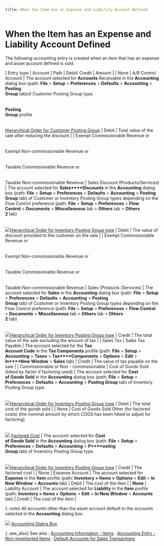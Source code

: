 ```yaml
---
title: When the Item has an Expense and Liability Account Defined
---
```


# When the Item has an Expense and Liability Account Defined


The following accounting entry is created when an item that has an expense  and asset account defined is sold.


| Entry type | Account | Path | Debit/ Credit | Amount |
| None | A/R Control Account | The account selected for **Accounts**  Receivable in the **Accounting** dialog  box (path: **File** > **Setup**  > **Preferences** > **Defaults**  > **Accounting** > **Posting <br/> Group** tab)of Customer Posting Group type.<br/><br/><br/>**Posting <br/> Group** profile<br/><br/><br/>[Hierarchical  Order for Customer Posting Group]({{site.bp_chm}}/misc/hierarchical_order_for_customer_posting_group_doc_flow_control_misc_other2_tab.html) | Debit | Total value of the sale after reducing the discount |
| Exempt Commissionable  Revenue or<br/><br/><br/>Exempt Non-commissionable Revenue or<br/><br/><br/>Taxable Commissionable  Revenue or<br/><br/><br/>Taxable Non-commissionable Revenue | Sales Discount (Products/Services) | The account selected for **Sales****Discounts** in the **Accounting**  dialog box (path: **File** > **Setup** > **Preferences**  > **Defaults** > **Accounting**  > **Posting Group** tab) of Customer  or Inventory Posting Group types depending on the Flow Control preference  (path: **File** > **Setup**  > **Preferences** > **Flow <br/> Control** > **Documents**  > **Miscellaneous** tab > **Others** tab > **Others <br/> 2** tab)<br/><br/><br/>![]({{site.sp_baseurl}}/img/lens.gif)[Hierarchical  Order for Inventory Posting Group type]({{site.bp_chm}}/misc/hierarchical_order_for_inventory_posting_group_doc_flow_control_misc_other2_tab.html) | Debit | The value of discount provided to the customer on the  sale |
| Exempt Commissionable  Revenue or<br/><br/><br/>Exempt Non-commissionable Revenue or<br/><br/><br/>Taxable Commissionable  Revenue or<br/><br/><br/>Taxable Non-commissionable Revenue | Sales (Products /Services) | The account selected for **Sales** in the **Accounting** dialog  box (path: **File** > **Setup**  > **Preferences** > **Defaults**  > **Accounting** > **Posting <br/> Group** tab) of Customer or Inventory Posting Group types depending  on the Flow Control preference (path: **File**  > **Setup** > **Preferences**  > **Flow Control** > **Documents**  > **Miscellaneous** tab > **Others** tab > **Others <br/> 2** tab)<br/><br/><br/>![]({{site.sp_baseurl}}/img/lens.gif)[Hierarchical  Order for Inventory Posting Group type]({{site.bp_chm}}/misc/hierarchical_order_for_inventory_posting_group_doc_flow_control_misc_other2_tab.html) | Credit | The total value of the sale excluding the amount of  tax |
| Sales Tax | Sales Tax Payable | The account selected for the **Tax <br/> Account Code** in the **Tax Components**  profile (path: **File** > **Setup** > **Accounting**  > **Taxes** > **Tax****Components** > **Options**  > **Edit** > **In****New** **Window**  > **Sales** tab) | Credit | The value of tax payable on the sale |
| Commissionable  or Non - commissionable | Cost of Goods Sold (hiked by factor if factoring used) | The account selected for **Cost <br/> of Goods Sold** in the **Accounting**  dialog box (path: **File** > **Setup** > **Preferences**  > **Defaults** > **Accounting** > **Posting Group** tab)  of Inventory Posting Group type.<br/><br/><br/>![]({{site.sp_baseurl}}/img/lens.gif)[Hierarchical  Order for Inventory Posting Group type]({{site.bp_chm}}/misc/hierarchical_order_for_inventory_posting_group_doc_flow_control_misc_other2_tab.html) | Debit | The total cost of the goods sold |
| None | Cost of Goods Sold Other (for factored costs) (the nominal  amount by which COGS has been hiked to adjust for factoring)<br/><br/><br/>![]({{site.sp_baseurl}}/img/lens.gif) [Factored  Cost]({{site.mi_chm}}/item-profile-details/item-costing/factored_cost_item_costing.html) | The account selected for **Cost <br/> of Goods Sold** in the **Accounting**  dialog box (path: **File** > **Setup** > **Preferences**  > **Defaults** > **Accounting**  > **P****osting <br/> Group** tab) of Inventory Posting Group type.<br/><br/><br/>![]({{site.sp_baseurl}}/img/lens.gif)[Hierarchical  Order for Inventory Posting Group type]({{site.bp_chm}}/misc/hierarchical_order_for_inventory_posting_group_doc_flow_control_misc_other2_tab.html) | Credit | The factored cost |
| None | Expense Account | The account selected for **Expense** in the **Item** profile (path:  **Inventory &gt; Items &gt;** **Options** > **Edit**  > **In New Window** > **Accounts** tab) | Debit | The cost of the item |
| **None** | Liability Account | The account selected for **Liability** in the **Item** profile (path:  **Inventory &gt; Items &gt;** **Options** > **Edit**  > **In New Window** > **Accounts** tab) | Credit | The cost of the item |



{:.note}
All accounts other than the asset account default to  the accounts selected in the **Accounting** dialog box.


![]({{site.sp_baseurl}}/img/lens.gif) [Accounting  Dialog Box]({{site.acc_chm}}/accounting-flow-control-and-defaults/accounting-defaults/accounting_defaults.html)


{:.see_also}
See also
: [Accounting  Information - Items]({{site.mi_chm}}/item-profile-details/accounting-information/accounting_information_items.html)
: [Accounting  Entry - Non-inventoried Items]({{site.sp_baseurl}}/sales-docs/sis/create-si/create-new-si/accnt-entries/accounting_entry_for_non_inventoried_items.html)
: [Default  Accounts for Sales Transactions]({{site.sp_baseurl}}/misc/default_accounts_for_sales_transactions.html)
